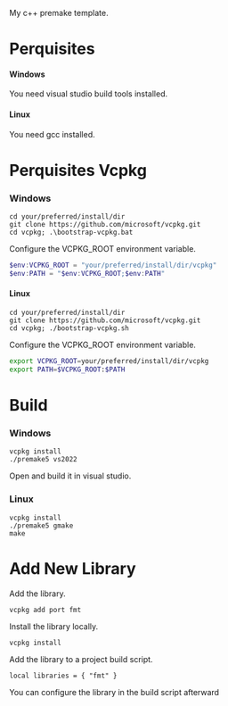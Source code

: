My c++ premake template.

# Perquisites
#### Windows
You need visual studio build tools installed.

#### Linux
You need gcc installed.

# Perquisites Vcpkg
### Windows
```
cd your/preferred/install/dir
git clone https://github.com/microsoft/vcpkg.git
cd vcpkg; .\bootstrap-vcpkg.bat
```

Configure the VCPKG_ROOT environment variable.
 
```powerShell
$env:VCPKG_ROOT = "your/preferred/install/dir/vcpkg"
$env:PATH = "$env:VCPKG_ROOT;$env:PATH"
```

#### Linux

```
cd your/preferred/install/dir
git clone https://github.com/microsoft/vcpkg.git
cd vcpkg; ./bootstrap-vcpkg.sh
```

Configure the VCPKG_ROOT environment variable.

```bash
export VCPKG_ROOT=your/preferred/install/dir/vcpkg
export PATH=$VCPKG_ROOT:$PATH
```

# Build
### Windows
```
vcpkg install
./premake5 vs2022
```

Open and build it in visual studio.<br>

### Linux
```
vcpkg install
./premake5 gmake
make
```

# Add New Library
Add the library.<br>
```
vcpkg add port fmt
```

Install the library locally.<br>
```
vcpkg install
```

Add the library to a project build script.<br>
```
local libraries = { "fmt" }
```

You can configure the library in the build script afterward<br>
